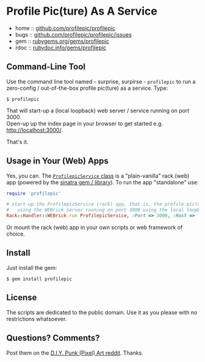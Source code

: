 #  Profile Pic(ture) As A Service


* home  :: [github.com/profilepic/profilepic](https://github.com/profilepic/profilepic)
* bugs  :: [github.com/profilepic/profilepic/issues](https://github.com/profilepic/profilepic/issues)
* gem   :: [rubygems.org/gems/profilepic](https://rubygems.org/gems/profilepic)
* rdoc  :: [rubydoc.info/gems/profilepic](http://rubydoc.info/gems/profilepic)



## Command-Line Tool 

Use the command line tool named - surprise, surpirse - `profilepic`
to run a zero-config / out-of-the-box profile pic(ture) as a service.  Type:

    $ profilepic

That will start-up a (local loopback) web server / service running on port 3000.  
Open-up up the index page in your browser to get started e.g. <http://localhost:3000/>. 

That's it. 






## Usage in Your (Web) Apps

Yes, you can. The [`ProfilepicService` class](lib/profilepic/service.rb) is a "plain-vanilla" rack (web) app  (powered by the [sinatra gem / library](https://github.com/sinatra/sinatra)). To run the app "standalone" use:

``` ruby
require 'profilepic'

# start-up the ProfilepicService (rack) app, that is, the profile pic(ure) as a service,
#   using the WEBrick server running on port 3000 using the local loopback host e.g. 127.0.0.1     
Rack::Handler::WEBrick.run ProfilepicService, :Port => 3000, :Host => '127.0.0.1'
```

Or mount the rack (web) app in your own scripts or web framework of choice.



## Install

Just install the gem:

    $ gem install profilepic



## License

The scripts are dedicated to the public domain.
Use it as you please with no restrictions whatsoever.


## Questions? Comments?


Post them on the [D.I.Y. Punk (Pixel) Art reddit](https://old.reddit.com/r/DIYPunkArt). Thanks.

